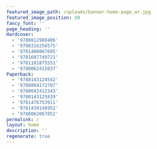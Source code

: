 ```yaml
---
featured_image_path: /uploads/banner-home-page_wr.jpg
featured_image_position: 50
fancy_font: ''
page_heading: ''
Hardcover:
  - '9780812988406'
  - '9780316256575'
  - '9781400067695'
  - '9781607749721'
  - '9781101875551'
  - '9780062415837'
Paperback:
  - '9780143124542'
  - '9780804172707'
  - '9780692412343'
  - '9780143125839'
  - '9781476753911'
  - '9781439148952'
  - '9780062067852'
permalink: /
layout: home
description: ''
regenerate: true
---
```


